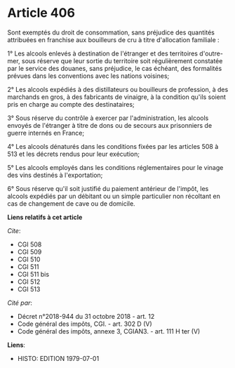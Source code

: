 # Article 406

Sont exemptés du droit de consommation, sans préjudice des quantités attribuées en franchise aux bouilleurs de cru à titre
d'allocation familiale :

1° Les alcools enlevés à destination de l'étranger et des territoires d'outre-mer, sous réserve que leur sortie du territoire
soit régulièrement constatée par le service des douanes, sans préjudice, le cas échéant, des formalités prévues dans les
conventions avec les nations voisines;

2° Les alcools expédiés à des distillateurs ou bouilleurs de profession, à des marchands en gros, à des fabricants de
vinaigre, à la condition qu'ils soient pris en charge au compte des destinataires;

3° Sous réserve du contrôle à exercer par l'administration, les alcools envoyés de l'étranger à titre de dons ou de secours
aux prisonniers de guerre internés en France;

4° Les alcools dénaturés dans les conditions fixées par les articles 508 à 513 et les décrets rendus pour leur exécution;

5° Les alcools employés dans les conditions réglementaires pour le vinage des vins destinés à l'exportation;

6° Sous réserve qu'il soit justifié du paiement antérieur de l'impôt, les alcools expédiés par un débitant ou un simple
particulier non récoltant en cas de changement de cave ou de domicile.

**Liens relatifs à cet article**

_Cite_:

  - CGI 508
  - CGI 509
  - CGI 510
  - CGI 511
  - CGI 511 bis
  - CGI 512
  - CGI 513

_Cité par_:

  - Décret n°2018-944 du 31 octobre 2018 - art. 12
  - Code général des impôts, CGI. - art. 302 D (V)
  - Code général des impôts, annexe 3, CGIAN3. - art. 111 H ter (V)

**Liens**:

  - HISTO: EDITION 1979-07-01
